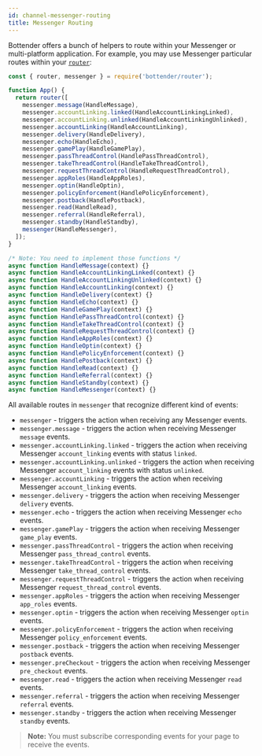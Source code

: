 ```yaml
---
id: channel-messenger-routing
title: Messenger Routing
---
```


Bottender offers a bunch of helpers to route within your Messenger or multi-platform application. For example, you may use Messenger particular routes within your [`router`](the-basics-routing.md):

```js
const { router, messenger } = require('bottender/router');

function App() {
  return router([
    messenger.message(HandleMessage),
    messenger.accountLinking.linked(HandleAccountLinkingLinked),
    messenger.accountLinking.unlinked(HandleAccountLinkingUnlinked),
    messenger.accountLinking(HandleAccountLinking),
    messenger.delivery(HandleDelivery),
    messenger.echo(HandleEcho),
    messenger.gamePlay(HandleGamePlay),
    messenger.passThreadControl(HandlePassThreadControl),
    messenger.takeThreadControl(HandleTakeThreadControl),
    messenger.requestThreadControl(HandleRequestThreadControl),
    messenger.appRoles(HandleAppRoles),
    messenger.optin(HandleOptin),
    messenger.policyEnforcement(HandlePolicyEnforcement),
    messenger.postback(HandlePostback),
    messenger.read(HandleRead),
    messenger.referral(HandleReferral),
    messenger.standby(HandleStandby),
    messenger(HandleMessenger),
  ]);
}

/* Note: You need to implement those functions */
async function HandleMessage(context) {}
async function HandleAccountLinkingLinked(context) {}
async function HandleAccountLinkingUnlinked(context) {}
async function HandleAccountLinking(context) {}
async function HandleDelivery(context) {}
async function HandleEcho(context) {}
async function HandleGamePlay(context) {}
async function HandlePassThreadControl(context) {}
async function HandleTakeThreadControl(context) {}
async function HandleRequestThreadControl(context) {}
async function HandleAppRoles(context) {}
async function HandleOptin(context) {}
async function HandlePolicyEnforcement(context) {}
async function HandlePostback(context) {}
async function HandleRead(context) {}
async function HandleReferral(context) {}
async function HandleStandby(context) {}
async function HandleMessenger(context) {}
```

All available routes in `messenger` that recognize different kind of events:

- `messenger` - triggers the action when receiving any Messenger events.
- `messenger.message` - triggers the action when receiving Messenger `message` events.
- `messenger.accountLinking.linked` - triggers the action when receiving Messenger `account_linking` events with status `linked`.
- `messenger.accountLinking.unlinked` - triggers the action when receiving Messenger `account_linking` events with status `unlinked`.
- `messenger.accountLinking` - triggers the action when receiving Messenger `account_linking` events.
- `messenger.delivery` - triggers the action when receiving Messenger `delivery` events.
- `messenger.echo` - triggers the action when receiving Messenger `echo` events.
- `messenger.gamePlay` - triggers the action when receiving Messenger `game_play` events.
- `messenger.passThreadControl` - triggers the action when receiving Messenger `pass_thread_control` events.
- `messenger.takeThreadControl` - triggers the action when receiving Messenger `take_thread_control` events.
- `messenger.requestThreadControl` - triggers the action when receiving Messenger `request_thread_control` events.
- `messenger.appRoles` - triggers the action when receiving Messenger `app_roles` events.
- `messenger.optin` - triggers the action when receiving Messenger `optin` events.
- `messenger.policyEnforcement` - triggers the action when receiving Messenger `policy_enforcement` events.
- `messenger.postback` - triggers the action when receiving Messenger `postback` events.
- `messenger.preCheckout` - triggers the action when receiving Messenger `pre_checkout` events.
- `messenger.read` - triggers the action when receiving Messenger `read` events.
- `messenger.referral` - triggers the action when receiving Messenger `referral` events.
- `messenger.standby` - triggers the action when receiving Messenger `standby` events.

> **Note:** You must subscribe corresponding events for your page to receive the events.
